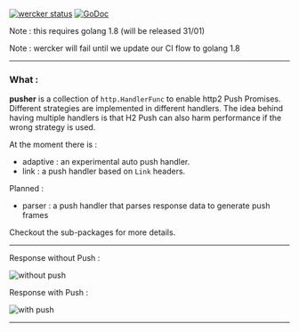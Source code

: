 [![wercker status](https://app.wercker.com/status/e85096dae221207cf6685300fb9db8c3/s/master "wercker status")](https://app.wercker.com/project/byKey/e85096dae221207cf6685300fb9db8c3)
[![GoDoc](https://godoc.org/github.com/romainmenke/pusher?status.svg)](https://godoc.org/github.com/romainmenke/pusher)

Note : this requires golang 1.8 (will be released 31/01)

Note : wercker will fail until we update our CI flow to golang 1.8

---

### What :

**pusher** is a collection of `http.HandlerFunc` to enable http2 Push Promises. Different strategies are implemented in different handlers.
The idea behind having multiple handlers is that H2 Push can also harm performance if the wrong strategy is used.

At the moment there is :
- adaptive : an experimental auto push handler.
- link : a push handler based on `Link` headers.

Planned :
- parser : a push handler that parses response data to generate push frames

Checkout the sub-packages for more details.

---

Response without Push :

![without push](https://raw.githubusercontent.com/romainmenke/pusher/master/example/readme/before_push.png)

Response with Push :

![with push](https://raw.githubusercontent.com/romainmenke/pusher/master/example/readme/after_push.png)

----
